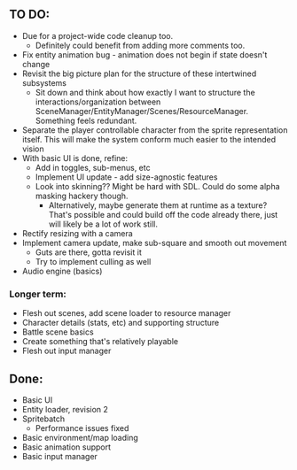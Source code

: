 
## TO DO:

- Due for a project-wide code cleanup too.
  - Definitely could benefit from adding more comments too.
- Fix entity animation bug - animation does not begin if state doesn't change
- Revisit the big picture plan for the structure of these intertwined subsystems
    - Sit down and think about how exactly I want to structure the interactions/organization between SceneManager/EntityManager/Scenes/ResourceManager. Something feels redundant.
- Separate the player controllable character from the sprite representation itself. This will make the system conform much easier to the intended vision
- With basic UI is done, refine:
  - Add in toggles, sub-menus, etc
  - Implement UI update - add size-agnostic features
  - Look into skinning?? Might be hard with SDL. Could do some alpha masking hackery though.
    - Alternatively, maybe generate them at runtime as a texture? That's possible and could build off the code already there, just will likely be a lot of work still.
 - Rectify resizing with a camera
 - Implement camera update, make sub-square and smooth out movement
    - Guts are there, gotta revisit it
    - Try to implement culling as well
 - Audio engine (basics)

### Longer term:

 - Flesh out scenes, add scene loader to resource manager
 - Character details (stats, etc) and supporting structure
 - Battle scene basics
 - Create something that's relatively playable
 - Flesh out input manager

## Done:
 - Basic UI
 - Entity loader, revision 2
 - Spritebatch
   - Performance issues fixed
 - Basic environment/map loading
 - Basic animation support
 - Basic input manager